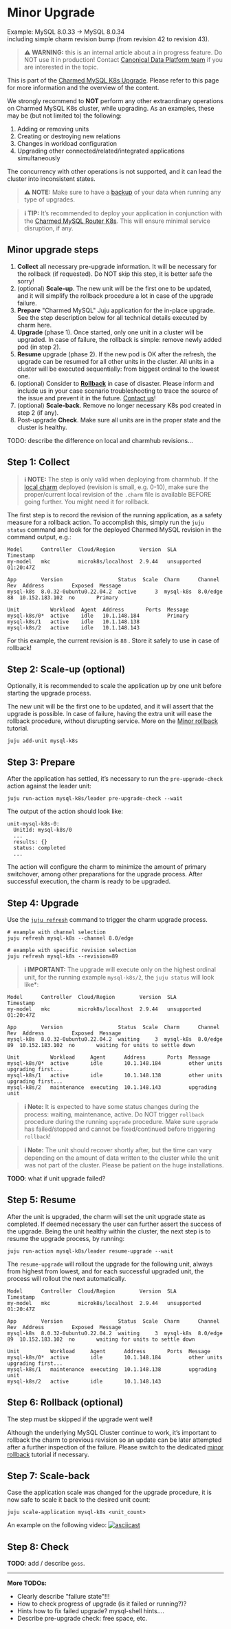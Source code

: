 # Minor Upgrade

Example: MySQL 8.0.33 -> MySQL 8.0.34<br/>
including simple charm revision bump (from revision 42 to revision 43).

> **:warning: WARNING:** this is an internal article about a in progress feature. Do NOT use it in production! Contact [Canonical Data Platform team](https://chat.charmhub.io/charmhub/channels/data-platform) if you are interested in the topic.

This is part of the [Charmed MySQL K8s Upgrade](/t/11754). Please refer to this page for more information and the overview of the content.

We strongly recommend to **NOT** perform any other extraordinary operations on Charmed MySQL K8s cluster, while upgrading. As an examples, these may be (but not limited to) the following:

1. Adding or removing units
2. Creating or destroying new relations
3. Changes in workload configuration
4. Upgrading other connected/related/integrated applications simultaneously

The concurrency with other operations is not supported, and it can lead the cluster into inconsistent states.

> **:warning: NOTE:** Make sure to have a [backup](/t/9653) of your data when running any type of upgrades.

> **:information_source: TIP:** It’s recommended to deploy your application in conjunction with the [Charmed MySQL Router K8s](https://charmhub.io/mysql-router-k8s). This will ensure minimal service disruption, if any.

## Minor upgrade steps

1. **Collect** all necessary pre-upgrade information. It will be necessary for the rollback (if requested). Do NOT skip this step, it is better safe the sorry!
2. (optional) **Scale-up**. The new unit will be the first one to be updated, and it will simplify the rollback procedure a lot in case of the upgrade failure.
3. **Prepare** "Charmed MySQL" Juju application for the in-place upgrade. See the step description below for all technical details executed by charm here.
4. **Upgrade** (phase 1). Once started, only one unit in a cluster will be upgraded. In case of failure, the rollback is simple: remove newly added pod (in step 2).
5. **Resume** upgrade (phase 2). If the new pod is OK after the refresh, the upgrade can be resumed for all other units in the cluster. All units in a cluster will be executed sequentially: from biggest ordinal to the lowest one.
6. (optional) Consider to [**Rollback**](/t/11749) in case of disaster. Please inform and include us in your case scenario troubleshooting to trace the source of the issue and prevent it in the future. [Contact us](https://chat.charmhub.io/charmhub/channels/data-platform)!
7. (optional) **Scale-back**. Remove no longer necessary K8s pod created in step 2 (if any).
8. Post-upgrade **Check**. Make sure all units are in the proper state and the cluster is healthy.

TODO: describe the difference on local and charmhub revisions...

## Step 1: Collect

> **:information_source: NOTE:** The step is only valid when deploying from charmhub. If the [local charm](https://juju.is/docs/sdk/deploy-a-charm) deployed (revision is small, e.g. 0-10), make sure the proper/current local revision of the `.charm` file is available BEFORE going further. You might need it for rollback.

The first step is to record the revision of the running application, as a safety measure for a rollback action. To accomplish this, simply run the `juju status` command and look for the deployed Charmed MySQL revision in the command output, e.g.:

```shell
Model      Controller  Cloud/Region        Version  SLA          Timestamp
my-model   mkc         microk8s/localhost  2.9.44   unsupported  01:20:47Z

App        Version                  Status  Scale  Charm      Channel  Rev  Address         Exposed  Message
mysql-k8s  8.0.32-0ubuntu0.22.04.2  active      3  mysql-k8s  8.0/edge  88  10.152.183.102  no       Primary

Unit          Workload  Agent  Address       Ports  Message
mysql-k8s/0*  active    idle   10.1.148.184         Primary
mysql-k8s/1   active    idle   10.1.148.138         
mysql-k8s/2   active    idle   10.1.148.143
```

For this example, the current revision is `88` . Store it safely to use in case of rollback!

## Step 2: Scale-up (optional)

Optionally, it is recommended to scale the application up by one unit before starting the upgrade process.

The new unit will be the first one to be updated, and it will assert that the upgrade is possible. In case of failure, having the extra unit will ease the rollback procedure, without disrupting service. More on the [Minor rollback](/t/11753) tutorial.

```shell
juju add-unit mysql-k8s
```

## Step 3: Prepare

After the application has settled, it’s necessary to run the `pre-upgrade-check` action against the leader unit:

```shell
juju run-action mysql-k8s/leader pre-upgrade-check --wait
```

The output of the action should look like:

```shell
unit-mysql-k8s-0:
  UnitId: mysql-k8s/0
  ...
  results: {}
  status: completed
  ...
```

The action will configure the charm to minimize the amount of primary switchover, among other preparations for the upgrade process. After successful execution, the charm is ready to be upgraded.

## Step 4: Upgrade

Use the [`juju refresh`](https://juju.is/docs/juju/juju-refresh) command to trigger the charm upgrade process.

```shell
# example with channel selection
juju refresh mysql-k8s --channel 8.0/edge

# example with specific revision selection
juju refresh mysql-k8s --revision=89
```

> **:information_source: IMPORTANT:** The upgrade will execute only on the highest ordinal unit, for the running example `mysql-k8s/2`, the `juju status` will look like*:

```shell
Model      Controller  Cloud/Region        Version  SLA          Timestamp
my-model   mkc         microk8s/localhost  2.9.44   unsupported  01:20:47Z

App        Version                  Status  Scale  Charm      Channel  Rev  Address         Exposed  Message
mysql-k8s  8.0.32-0ubuntu0.22.04.2  waiting     3  mysql-k8s  8.0/edge  89  10.152.183.102  no       waiting for units to settle down

Unit          Workload     Agent      Address       Ports  Message
mysql-k8s/0*  active       idle       10.1.148.184         other units upgrading first...
mysql-k8s/1   active       idle       10.1.148.138         other units upgrading first...
mysql-k8s/2   maintenance  executing  10.1.148.143         upgrading unit
```

> **:information_source: Note:** It is expected to have some status changes during the process: waiting, maintenance, active. Do NOT trigger `rollback` procedure during the running `upgrade` procedure. Make sure `upgrade` has failed/stopped and cannot be fixed/continued before triggering `rollback`!

> **:information_source: Note:** The unit should recover shortly after, but the time can vary depending on the amount of data written to the cluster while the unit was not part of the cluster. Please be patient on the huge installations.

**TODO**: what if unit upgrade failed?

## Step 5: Resume

After the unit is upgraded, the charm will set the unit upgrade state as completed. If deemed necessary the user can further assert the success of the upgrade. Being the unit healthy within the cluster, the next step is to resume the upgrade process, by running:

```shell
juju run-action mysql-k8s/leader resume-upgrade --wait
```

The `resume-upgrade` will rollout the upgrade for the following unit, always from highest from lowest, and for each successful upgraded unit, the process will rollout the next automatically.

```shell
Model      Controller  Cloud/Region        Version  SLA          Timestamp
my-model   mkc         microk8s/localhost  2.9.44   unsupported  01:20:47Z

App        Version                  Status  Scale  Charm      Channel  Rev  Address         Exposed  Message
mysql-k8s  8.0.32-0ubuntu0.22.04.2  waiting     3  mysql-k8s  8.0/edge  89  10.152.183.102  no       waiting for units to settle down

Unit          Workload     Agent      Address       Ports  Message
mysql-k8s/0*  active       idle       10.1.148.184         other units upgrading first...
mysql-k8s/1   maintenance  executing  10.1.148.138         upgrading unit
mysql-k8s/2   active       idle       10.1.148.143         
```

## Step 6: Rollback (optional)

The step must be skipped if the upgrade went well! 

Although the underlying MySQL Cluster continue to work, it’s important to rollback the charm to previous revision so an update can be later attempted after a further inspection of the failure. Please switch to the dedicated [minor rollback](/t/11753) tutorial if necessary.

## Step 7: Scale-back

Case the application scale was changed for the upgrade procedure, it is now safe to scale it back to the desired unit count:

```
juju scale-application mysql-k8s <unit_count>
```

An example on the following video:
[![asciicast](https://asciinema.org/a/7ZMAsPWU3wv7ynZI1JvgRFG31.png)](https://asciinema.org/a/7ZMAsPWU3wv7ynZI1JvgRFG31)

## Step 8: Check

**TODO**: add / describe `goss`.

---

**More TODOs:**

* Clearly describe "failure state"!!!
* How to check progress of upgrade (is it failed or running?)?
* Hints how to fix failed upgrade? mysql-shell hints....
* Describe pre-upgrade check: free space, etc.